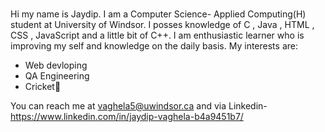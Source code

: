 ### 
Hi my name is Jaydip. I am a Computer Science- Applied Computing(H) student at University of Windsor.
I posses knowledge of C , Java , HTML , CSS , JavaScript and a little bit of C++.
I am enthusiastic learner who is improving my self and knowledge on the daily basis.
My interests are:
- Web devloping
- QA  Engineering
- Cricket🏏


You can reach me at vaghela5@uwindsor.ca and via Linkedin- https://www.linkedin.com/in/jaydip-vaghela-b4a9451b7/
<!--
**jaydeepsinh9/jaydeepsinh9** is a ✨ _special_ ✨ repository because its `README.md` (this file) appears on your GitHub profile.

Here are some ideas to get you started:

- 🔭 I’m currently working on ...
- 🌱 I’m currently learning ...
- 👯 I’m looking to collaborate on ...
- 🤔 I’m looking for help with ...
- 💬 Ask me about ...
- 📫 How to reach me: ...
- 😄 Pronouns: ...
- ⚡ Fun fact: ...
-->
